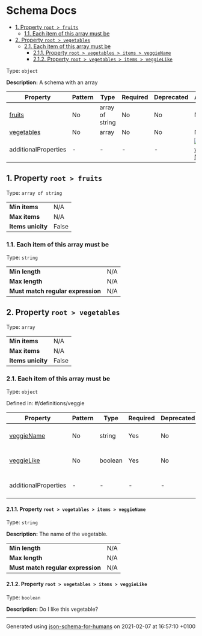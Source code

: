 # Schema Docs

- [1. Property `root > fruits`](#fruits)
  - [1.1. Each item of this array must be](#autogenerated_heading_2)
- [2. Property `root > vegetables`](#vegetables)
  - [2.1. Each item of this array must be](#autogenerated_heading_3)
    - [2.1.1. Property `root > vegetables > items > veggieName`](#vegetables_items_veggieName)
    - [2.1.2. Property `root > vegetables > items > veggieLike`](#vegetables_items_veggieLike)

Type: `object`

**Description:** A schema with an array

| Property | Pattern | Type | Required | Deprecated | Additional | Description |
| -------- | ------- | ---- | -------- | ---------- | ---------- | ----------- |
| [fruits](#fruits)|No|array of string|No|No| No|-|
| [vegetables](#vegetables)|No|array|No|No| No|-|
  | additionalProperties | - | - | - | - |  [![made-with-Markdown](https://img.shields.io/badge/Any%20type-allowed-green)](# "Additional Properties of any type are allowed.") | - |

## <a name="fruits"></a>1. Property `root > fruits`

Type: `array of string`

<table>
 	<tr>
    <td><b>Min items</b></td>
    <td>N/A</td>
 	</tr>
	<tr>
    <td><b>Max items</b></td>
    <td>N/A</td>
	</tr>
	<tr>
    <td><b>Items unicity</b></td>
    <td>False</td>
 	</tr>
</table>

### <a name="autogenerated_heading_2"></a>1.1. Each item of this array must be

Type: `string`

<table>
 	<tr>
    <td><b>Min length</b></td>
    <td>N/A</td>
 	</tr>
	<tr>
    <td><b>Max length</b></td>
    <td>N/A</td>
	</tr>
    <tr>
    <td><b>Must match regular expression</b></td>
    <td>N/A</td>
	</tr>
</table>

## <a name="vegetables"></a>2. Property `root > vegetables`

Type: `array`

<table>
 	<tr>
    <td><b>Min items</b></td>
    <td>N/A</td>
 	</tr>
	<tr>
    <td><b>Max items</b></td>
    <td>N/A</td>
	</tr>
	<tr>
    <td><b>Items unicity</b></td>
    <td>False</td>
 	</tr>
</table>

### <a name="autogenerated_heading_3"></a>2.1. Each item of this array must be

Type: `object`

Defined in: #/definitions/veggie

| Property | Pattern | Type | Required | Deprecated | Additional | Description |
| -------- | ------- | ---- | -------- | ---------- | ---------- | ----------- |
| [veggieName](#vegetables_items_veggieName)|No|string|Yes|No| No|The name of the vegetable.|
| [veggieLike](#vegetables_items_veggieLike)|No|boolean|Yes|No| No|Do I like this vegetable?|
  | additionalProperties | - | - | - | - |  [![made-with-Markdown](https://img.shields.io/badge/Any%20type-allowed-green)](# "Additional Properties of any type are allowed.") | - |

#### <a name="vegetables_items_veggieName"></a>2.1.1. Property `root > vegetables > items > veggieName`

Type: `string`

**Description:** The name of the vegetable.

<table>
 	<tr>
    <td><b>Min length</b></td>
    <td>N/A</td>
 	</tr>
	<tr>
    <td><b>Max length</b></td>
    <td>N/A</td>
	</tr>
    <tr>
    <td><b>Must match regular expression</b></td>
    <td>N/A</td>
	</tr>
</table>

#### <a name="vegetables_items_veggieLike"></a>2.1.2. Property `root > vegetables > items > veggieLike`

Type: `boolean`

**Description:** Do I like this vegetable?

----------------------------------------------------------------------------------------------------------------------------
Generated using [json-schema-for-humans](https://github.com/coveooss/json-schema-for-humans) on 2021-02-07 at 16:57:10 +0100